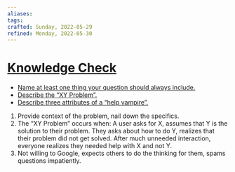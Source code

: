 ```yaml
---
aliases:
tags:
crafted: Sunday, 2022-05-29
refined: Monday, 2022-05-30
---
```


# [Knowledge Check](https://www.theodinproject.com/paths/foundations/courses/foundations/lessons/asking-for-help#knowledge-check)

- [Name at least one thing your question should always include.](https://www.theodinproject.com/paths/foundations/courses/foundations/lessons/asking-for-help#provide-code-knowledge-check)
- [Describe the “XY Problem”.](https://xyproblem.info/)
- [Describe three attributes of a “help vampire”.](https://slash7.com/2006/12/22/vampires/)

1. Provide context of the problem, nail down the specifics.
2. The “XY Problem” occurs when:
   A user asks for X, assumes that Y is the solution to their problem. They asks about how to do Y, realizes that their problem did not get solved. After much unneeded interaction, everyone realizes they needed help with X and not Y.
3. Not willing to Google, expects others to do the thinking for them, spams questions impatiently.
